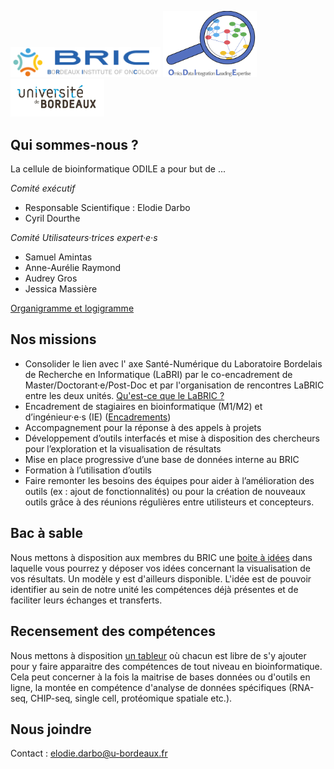 <img src="horizontal-bric-1.png" alt="BRIC" width="240"/> <img src="LOGO_ODILE.png" alt="ODILE" width="150"/>
<img src="UB.jpg" alt="UB" width="150"/>

## Qui sommes-nous ?

La cellule de bioinformatique ODILE a pour but de ...

_Comité exécutif_
-	Responsable Scientifique : Elodie Darbo
-	Cyril Dourthe

_Comité Utilisateurs·trices expert·e·s_
-	Samuel Amintas
-	Anne-Aurélie Raymond
-	Audrey Gros
-	Jessica Massière

[Organigramme et logigramme](docs/presentation_gramme.md)

## Nos missions

-	Consolider le lien avec l' axe Santé-Numérique du Laboratoire Bordelais de Recherche en Informatique (LaBRI) par le co-encadrement de Master/Doctorant·e/Post-Doc et par l'organisation de rencontres LaBRIC entre les deux unités. [Qu'est-ce que le LaBRIC ?](docs/LaBRIC.md)
-	Encadrement de stagiaires en bioinformatique (M1/M2) et d’ingénieur·e·s (IE) ([Encadrements](docs/encadrement.md))
-	Accompagnement pour la réponse à des appels à projets
-	Développement d’outils interfacés et mise à disposition des chercheurs pour l’exploration et la visualisation de résultats
-	Mise en place progressive d’une base de données interne au BRIC
-	Formation à l’utilisation d’outils
-	Faire remonter les besoins des équipes pour aider à l’amélioration des outils (ex : ajout de fonctionnalités) ou pour la création de nouveaux outils grâce à des réunions régulières entre utilisteurs et concepteurs.

## Bac à sable

Nous mettons à disposition aux membres du BRIC une [boite à idées](https://bricbordeaux.sharepoint.com/:f:/s/Bioinformatique-ODILE/EmxWqC8e19hAnHp3BQSGqKEBFhAwiiDrJs9gmGC_MIia8g?e=80eBpz) dans laquelle vous pourrez y déposer vos idées concernant la visualisation de vos résultats. Un modèle y est d'ailleurs disponible.
L'idée est de pouvoir identifier au sein de notre unité les compétences déjà présentes et de faciliter leurs échanges et transferts.

## Recensement des compétences

Nous mettons à disposition [un tableur](https://bricbordeaux.sharepoint.com/:x:/s/Bioinformatique-ODILE/Ee_IXmXP3r1LlPqMqxGpE40BX_I_AYMhtoLguku24_Qj5g?e=IrDkgL) où chacun est libre de s'y ajouter pour y faire apparaitre des compétences de tout niveau en bioinformatique. Cela peut concerner à la fois la maitrise de bases données ou d'outils en ligne, la montée en compétence d'analyse de données spécifiques (RNA-seq, CHIP-seq, single cell, protéomique spatiale etc.).

## Nous joindre

Contact : elodie.darbo@u-bordeaux.fr
